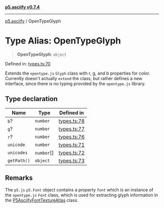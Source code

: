 [**p5.asciify v0.7.4**](../README.md)

***

[p5.asciify](../README.md) / OpenTypeGlyph

# Type Alias: OpenTypeGlyph

> **OpenTypeGlyph**: `object`

Defined in: [types.ts:70](https://github.com/humanbydefinition/p5.asciify/blob/99ff78fc13b1ab2e7b69f99d4dfd8409113decf3/src/lib/types.ts#L70)

Extends the `opentype.js` `Glyph` class with r, g, and b properties for color.
Currently doesn't actually `extend` the class, but rather defines a new interface, 
since there is no typing provided by the `opentype.js` library.

## Type declaration

| Name | Type | Defined in |
| ------ | ------ | ------ |
| <a id="b"></a> `b`? | `number` | [types.ts:78](https://github.com/humanbydefinition/p5.asciify/blob/99ff78fc13b1ab2e7b69f99d4dfd8409113decf3/src/lib/types.ts#L78) |
| <a id="g"></a> `g`? | `number` | [types.ts:77](https://github.com/humanbydefinition/p5.asciify/blob/99ff78fc13b1ab2e7b69f99d4dfd8409113decf3/src/lib/types.ts#L77) |
| <a id="r"></a> `r`? | `number` | [types.ts:76](https://github.com/humanbydefinition/p5.asciify/blob/99ff78fc13b1ab2e7b69f99d4dfd8409113decf3/src/lib/types.ts#L76) |
| <a id="unicode"></a> `unicode` | `number` | [types.ts:71](https://github.com/humanbydefinition/p5.asciify/blob/99ff78fc13b1ab2e7b69f99d4dfd8409113decf3/src/lib/types.ts#L71) |
| <a id="unicodes"></a> `unicodes` | `number`[] | [types.ts:72](https://github.com/humanbydefinition/p5.asciify/blob/99ff78fc13b1ab2e7b69f99d4dfd8409113decf3/src/lib/types.ts#L72) |
| <a id="getpath"></a> `getPath()` | `object` | [types.ts:73](https://github.com/humanbydefinition/p5.asciify/blob/99ff78fc13b1ab2e7b69f99d4dfd8409113decf3/src/lib/types.ts#L73) |

## Remarks

The `p5.js` `p5.Font` object contains a property `font` which is an instance of the `opentype.js` `Font` class,
which is used for extracting glyph information in the [P5AsciifyFontTextureAtlas](../classes/P5AsciifyFontTextureAtlas.md) class.
